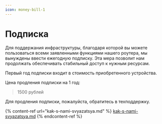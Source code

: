 ```yaml
---
icon: money-bill-1
---
```


# Подписка

Для поддержания инфраструктуры, благодаря которой вы можете пользоваться всеми заявленными функциями нашего роутера, мы вынуждены ввести ежегодную подписку. Эта мера позволит нам продолжать обеспечивать стабильный доступ к нужным ресурсам.&#x20;

Первый год подписки входит в стоимость приобретенного устройства.

Цена продления подписки на 1 год:&#x20;

> 1500 рублей

Для продления подписки, пожалуйста, обратитесь в техподдержку.

{% content-ref url="kak-s-nami-svyazatsya.md" %}
[kak-s-nami-svyazatsya.md](kak-s-nami-svyazatsya.md)
{% endcontent-ref %}
